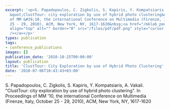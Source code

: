 ```yaml
---
excerpt: '<p>S. Papadopoulos, C. Zigkolis, S. Kapiris, Y. Kompatsiaris, A. Vakali.
  &quot;ClustTour: city exploration by use of hybrid photo clustering&quot;. In Proceedings
  of MM &#39;10, the international Conference on Multimedia (Firenze, Italy, October
  25 - 29, 2010), ACM, New York, NY, 1617-1620&nbsp;<a href="/mklab_people/papadop/pubs/clusttour_acm_mm2010.pdf"><img
  align="top" alt="" border="0" src="/files/pdf/pdf.png" style="cursor: default;"
  /></a></p>'
types: publication
tags:
- conference_publications
images: []
publication_date: '2010-10-25T00:00:00'
layout: publication
title: 'ClustTour: City Exploration by use of Hybrid Photo Clustering'
date: '2010-07-06T10:43:43+03:00'
---
```

<p>S. Papadopoulos, C. Zigkolis, S. Kapiris, Y. Kompatsiaris, A. Vakali. &quot;ClustTour: city exploration by use of hybrid photo clustering&quot;. In Proceedings of MM &#39;10, the international Conference on Multimedia (Firenze, Italy, October 25 - 29, 2010), ACM, New York, NY, 1617-1620&nbsp;<a href="/mklab_people/papadop/pubs/clusttour_acm_mm2010.pdf"><img align="top" alt="" border="0" src="/files/pdf/pdf.png" style="cursor: default;" /></a></p>
